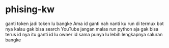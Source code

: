 # phising-kw
ganti token jadi token lu bangke Ama id ganti nah nanti ku run di termux bot nya kalau gak bisa search YouTube jangan malas run python aja gak bisa terus id nya itu ganti id lu owner id sama punya lu lebih lengkapnya saluran bangke
